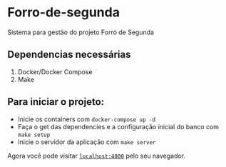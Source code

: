 # Forro-de-segunda

Sistema para gestão do projeto Forró de Segunda

## Dependencias necessárias

1. Docker/Docker Compose
2. Make

## Para iniciar o projeto:

  * Inicie os containers com `docker-compose up -d`
  * Faça o get das dependencies e a configuração inicial do banco com `make setup`
  * Inicie o servidor da aplicação com `make server`

Agora você pode visitar [`localhost:4000`](http://localhost:4000) pelo seu navegador.